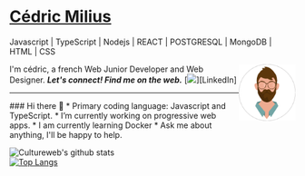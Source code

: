 # [Cédric Milius](https://cultureweb.dev/)
Javascript | TypeScript | Nodejs | REACT | POSTGRESQL | MongoDB | HTML | CSS

<img align="right" width="100" height="100" title="me" alt="my avatar" src="/me.png">
I'm cédric, a french Web Junior Developer and Web Designer.
<b><i>Let's connect! Find me on the web.</i></b>
[<img height="30" src="https://img.shields.io/badge/linkedin-blue.svg?&style=for-the-badge&logo=linkedin&logoColor=white" />][LinkedIn]
<br />
<hr />
### Hi there 👋
* Primary coding language: Javascript and TypeScript.
* I’m currently working on progressive web apps.
* I am currently learning Docker
* Ask me about anything, I'll be happy to help.


![Cultureweb's github stats](https://github-readme-stats.vercel.app/api?username=cultureweb&hide=stars,issues)
<br />
[![Top Langs](https://github-readme-stats.vercel.app/api/top-langs/?username=cultureweb&hide=php)](https://github.com/cultureweb/github-readme-stats)

<!--
**cultureweb/cultureweb** is a ✨ _special_ ✨ repository because its `README.md` (this file) appears on your GitHub profile.

Here are some ideas to get you started:

- 🔭 I’m currently working on ...
- 🌱 I’m currently learning ...
- 👯 I’m looking to collaborate on ...
- 🤔 I’m looking for help with ...
- 💬 Ask me about ...
- 📫 How to reach me: ...
- 😄 Pronouns: ...
- ⚡ Fun fact: ...
-->
